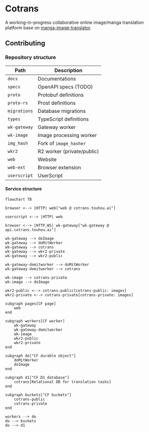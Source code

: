 # Cotrans

A working-in-progress collaborative online image/manga translation platform base on
[manga-image-translator](https://github.com/zyddnys/manga-image-translator).

## Contributing

### Repository structure

| Path         | Description                |
| ------------ | -------------------------- |
| `docs`       | Documentations             |
| `specs`      | OpenAPI specs (TODO)       |
| `proto`      | Protobuf definitions       |
| `proto-rs`   | Prost definitions          |
| `migrations` | Database migrations        |
| `types`      | TypeScript definitions     |
| `wk-gateway` | Gateway worker             |
| `wk-image`   | Image processing worker    |
| `img_hash`   | Fork of `image_hasher`     |
| `wkr2`       | R2 worker (private/public) |
| `web`        | Website                    |
| `web-ext`    | Browser extension          |
| `userscript` | UserScript                 |

#### Service structure

```mermaid
flowchart TB

browser <--> |HTTP| web["web @ cotrans.touhou.ai"]

userscript <--> |HTTP| web

browser <--> |HTTP,WS| wk-gateway["wk-gateway @ api.cotrans.touhou.ai"]

wk-gateway --> doImage
wk-gateway --> doMitWorker
wk-gateway --> cotrans
wk-gateway --> wkr2-private
wk-gateway --> wkr2-public

wk-gateway-domitworker --> doMitWorker
wk-gateway-domitworker --> cotrans

wk-image --> cotrans-private
wk-image --> doImage

wkr2-public <--> cotrans-public[cotrans-public: images]
wkr2-private <--> cotrans-private[cotrans-private: images]

subgraph pages[CF page]
    web
end

subgraph workers[CF worker]
    wk-gateway
    wk-gateway-domitworker
    wk-image
    wkr2-public
    wkr2-private
end

subgraph do["CF durable object"]
    doMitWorker
    doImage
end

subgraph d1["CF D1 database"]
    cotrans[Relational DB for translation tasks]
end

subgraph buckets["CF buckets"]
    cotrans-public
    cotrans-private
end

workers --> do
do --> buckets
do --> d1

```
